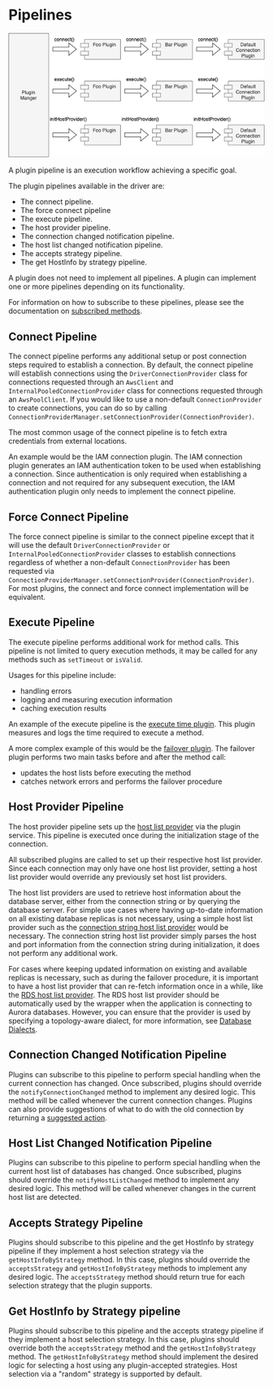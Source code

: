 # Pipelines

<div style="center"><img src="../images/pipelines.png" alt="diagram for the plugin service design"/></div>

A plugin pipeline is an execution workflow achieving a specific goal.

The plugin pipelines available in the driver are:

- The connect pipeline.
- The force connect pipeline
- The execute pipeline.
- The host provider pipeline.
- The connection changed notification pipeline.
- The host list changed notification pipeline.
- The accepts strategy pipeline.
- The get HostInfo by strategy pipeline.

A plugin does not need to implement all pipelines. A plugin can implement one or more pipelines depending on its functionality.

For information on how to subscribe to these pipelines, please see the documentation on [subscribed methods](./LoadablePlugins.md#subscribed-methods).

## Connect Pipeline

The connect pipeline performs any additional setup or post connection steps required to establish a connection. By default, the connect pipeline will establish connections using the `DriverConnectionProvider` class for connections requested through an `AwsClient` and `InternalPooledConnectionProvider` class for connections requested through an `AwsPoolClient`. If you would like to use a non-default `ConnectionProvider` to create connections, you can do so by calling `ConnectionProviderManager.setConnectionProvider(ConnectionProvider)`.

The most common usage of the connect pipeline is to fetch extra credentials from external locations.

An example would be the IAM connection plugin. The IAM connection plugin generates an IAM authentication token to be used when establishing a connection. Since authentication is only required when establishing a connection and not required for any subsequent execution, the IAM authentication plugin only needs to implement the connect pipeline.

## Force Connect Pipeline

The force connect pipeline is similar to the connect pipeline except that it will use the default `DriverConnectionProvider` or `InternalPooledConnectionProvider` classes to establish connections regardless of whether a non-default `ConnectionProvider` has been requested via `ConnectionProviderManager.setConnectionProvider(ConnectionProvider)`. For most plugins, the connect and force connect implementation will be equivalent.

## Execute Pipeline

The execute pipeline performs additional work for method calls. This pipeline is not limited to query execution methods, it may be called for any methods such as `setTimeout` or `isValid`.

Usages for this pipeline include:

- handling errors
- logging and measuring execution information
- caching execution results

An example of the execute pipeline is the [execute time plugin](../../common/lib/plugins/execute_time_plugin.ts).
This plugin measures and logs the time required to execute a method.

A more complex example of this would be the [failover plugin](../../common/lib/plugins/failover/failover_plugin.ts).
The failover plugin performs two main tasks before and after the method call:

- updates the host lists before executing the method
- catches network errors and performs the failover procedure

## Host Provider Pipeline

The host provider pipeline sets up the [host list provider](./PluginService.md#host-list-providers) via the plugin service.
This pipeline is executed once during the initialization stage of the connection.

All subscribed plugins are called to set up their respective host list provider.
Since each connection may only have one host list provider,
setting a host list provider would override any previously set host list providers.

The host list providers are used to retrieve host information about the database server,
either from the connection string or by querying the database server.
For simple use cases where having up-to-date information on all existing database replicas is not necessary,
using a simple host list provider such as the [connection string host list provider](../../common/lib/host_list_provider/connection_string_host_list_provider.ts) would be necessary.
The connection string host list provider simply parses the host and port information from the connection string during initialization,
it does not perform any additional work.

For cases where keeping updated information on existing and available replicas is necessary,
such as during the failover procedure, it is important to have a host list provider that can re-fetch information once in a while,
like the [RDS host list provider](../../common/lib/host_list_provider/rds_host_list_provider.ts).
The RDS host list provider should be automatically used by the wrapper when the application is connecting to Aurora databases.
However, you can ensure that the provider is used by specifying a topology-aware dialect, for more information, see [Database Dialects](../using-the-nodejs-driver/DatabaseDialects.md).

## Connection Changed Notification Pipeline

Plugins can subscribe to this pipeline to perform special handling when the current connection has changed. Once
subscribed, plugins should override the `notifyConnectionChanged` method to implement any desired logic. This method
will be called whenever the current connection changes. Plugins can also provide suggestions of what to do with the old
connection by returning a
[suggested action](../../common/lib/old_connection_suggestion_action.ts).

## Host List Changed Notification Pipeline

Plugins can subscribe to this pipeline to perform special handling when the current host list of databases has changed.
Once subscribed, plugins should override the `notifyHostListChanged` method to implement any desired logic. This method
will be called whenever changes in the current host list are detected.

## Accepts Strategy Pipeline

Plugins should subscribe to this pipeline and the get HostInfo by strategy pipeline if they implement a host selection strategy via the `getHostInfoByStrategy` method. In this case, plugins should override the `acceptsStrategy` and `getHostInfoByStrategy` methods to implement any desired logic. The `acceptsStrategy` method should return true for each selection strategy that the plugin supports.

## Get HostInfo by Strategy pipeline

Plugins should subscribe to this pipeline and the accepts strategy pipeline if they implement a host selection strategy. In this case, plugins should override both the `acceptsStrategy` method and the `getHostInfoByStrategy` method. The `getHostInfoByStrategy` method should implement the desired logic for selecting a host using any plugin-accepted strategies. Host selection via a "random" strategy is supported by default.
